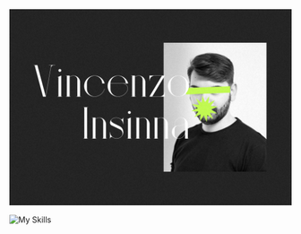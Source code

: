 <img src="./assets/cover.jpg" alt="" />

![My Skills](https://skillicons.dev/icons?i=ai,ps,pr,ae,figma,svg,xd,git,vscode,wordpress,nodejs,bootstrap,js,ts,html,css,sass,tailwind,react,nextjs)
